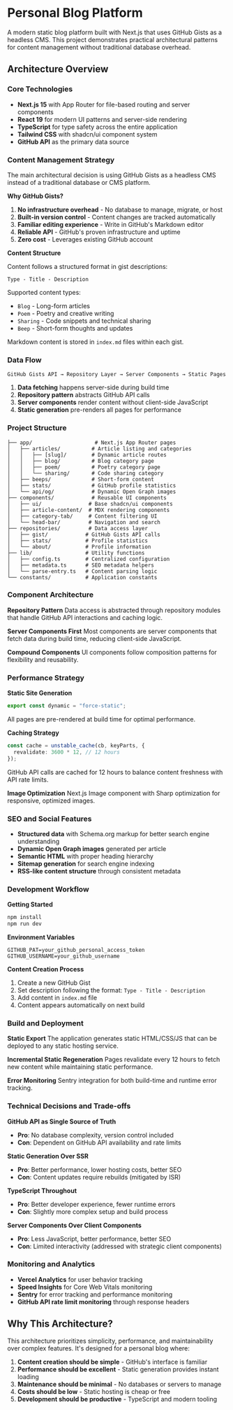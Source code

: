 # Personal Blog Platform

A modern static blog platform built with Next.js that uses GitHub Gists as a headless CMS. This project demonstrates practical architectural patterns for content management without traditional database overhead.

## Architecture Overview

### Core Technologies

- **Next.js 15** with App Router for file-based routing and server components
- **React 19** for modern UI patterns and server-side rendering
- **TypeScript** for type safety across the entire application
- **Tailwind CSS** with shadcn/ui component system
- **GitHub API** as the primary data source

### Content Management Strategy

The main architectural decision is using GitHub Gists as a headless CMS instead of a traditional database or CMS platform.

**Why GitHub Gists?**

1. **No infrastructure overhead** - No database to manage, migrate, or host
2. **Built-in version control** - Content changes are tracked automatically
3. **Familiar editing experience** - Write in GitHub's Markdown editor
4. **Reliable API** - GitHub's proven infrastructure and uptime
5. **Zero cost** - Leverages existing GitHub account

**Content Structure**

Content follows a structured format in gist descriptions:
```
Type - Title - Description
```

Supported content types:
- `Blog` - Long-form articles
- `Poem` - Poetry and creative writing
- `Sharing` - Code snippets and technical sharing
- `Beep` - Short-form thoughts and updates

Markdown content is stored in `index.md` files within each gist.

### Data Flow

```
GitHub Gists API → Repository Layer → Server Components → Static Pages
```

1. **Data fetching** happens server-side during build time
2. **Repository pattern** abstracts GitHub API calls
3. **Server components** render content without client-side JavaScript
4. **Static generation** pre-renders all pages for performance

### Project Structure

```
├── app/                    # Next.js App Router pages
│   ├── articles/          # Article listing and categories
│   │   ├── [slug]/        # Dynamic article routes
│   │   ├── blog/          # Blog category page
│   │   ├── poem/          # Poetry category page
│   │   └── sharing/       # Code sharing category
│   ├── beeps/             # Short-form content
│   ├── stats/             # GitHub profile statistics
│   └── api/og/            # Dynamic Open Graph images
├── components/            # Reusable UI components
│   ├── ui/               # Base shadcn/ui components
│   ├── article-content/  # MDX rendering components
│   ├── category-tab/     # Content filtering UI
│   └── head-bar/         # Navigation and search
├── repositories/         # Data access layer
│   ├── gist/            # GitHub Gists API calls
│   ├── stats/           # Profile statistics
│   └── about/           # Profile information
├── lib/                 # Utility functions
│   ├── config.ts        # Centralized configuration
│   ├── metadata.ts      # SEO metadata helpers
│   └── parse-entry.ts   # Content parsing logic
└── constants/           # Application constants
```

### Component Architecture

**Repository Pattern**
Data access is abstracted through repository modules that handle GitHub API interactions and caching logic.

**Server Components First**
Most components are server components that fetch data during build time, reducing client-side JavaScript.

**Compound Components**
UI components follow composition patterns for flexibility and reusability.

### Performance Strategy

**Static Site Generation**
```typescript
export const dynamic = "force-static";
```

All pages are pre-rendered at build time for optimal performance.

**Caching Strategy**
```typescript
const cache = unstable_cache(cb, keyParts, {
  revalidate: 3600 * 12, // 12 hours
});
```

GitHub API calls are cached for 12 hours to balance content freshness with API rate limits.

**Image Optimization**
Next.js Image component with Sharp optimization for responsive, optimized images.

### SEO and Social Features

- **Structured data** with Schema.org markup for better search engine understanding
- **Dynamic Open Graph images** generated per article
- **Semantic HTML** with proper heading hierarchy
- **Sitemap generation** for search engine indexing
- **RSS-like content structure** through consistent metadata

### Development Workflow

**Getting Started**
```bash
npm install
npm run dev
```

**Environment Variables**
```env
GITHUB_PAT=your_github_personal_access_token
GITHUB_USERNAME=your_github_username
```

**Content Creation Process**
1. Create a new GitHub Gist
2. Set description following the format: `Type - Title - Description`
3. Add content in `index.md` file
4. Content appears automatically on next build

### Build and Deployment

**Static Export**
The application generates static HTML/CSS/JS that can be deployed to any static hosting service.

**Incremental Static Regeneration**
Pages revalidate every 12 hours to fetch new content while maintaining static performance.

**Error Monitoring**
Sentry integration for both build-time and runtime error tracking.

### Technical Decisions and Trade-offs

**GitHub API as Single Source of Truth**
- **Pro**: No database complexity, version control included
- **Con**: Dependent on GitHub API availability and rate limits

**Static Generation Over SSR**
- **Pro**: Better performance, lower hosting costs, better SEO
- **Con**: Content updates require rebuilds (mitigated by ISR)

**TypeScript Throughout**
- **Pro**: Better developer experience, fewer runtime errors
- **Con**: Slightly more complex setup and build process

**Server Components Over Client Components**
- **Pro**: Less JavaScript, better performance, better SEO
- **Con**: Limited interactivity (addressed with strategic client components)

### Monitoring and Analytics

- **Vercel Analytics** for user behavior tracking
- **Speed Insights** for Core Web Vitals monitoring
- **Sentry** for error tracking and performance monitoring
- **GitHub API rate limit monitoring** through response headers

## Why This Architecture?

This architecture prioritizes simplicity, performance, and maintainability over complex features. It's designed for a personal blog where:

1. **Content creation should be simple** - GitHub's interface is familiar
2. **Performance should be excellent** - Static generation provides instant loading
3. **Maintenance should be minimal** - No databases or servers to manage
4. **Costs should be low** - Static hosting is cheap or free
5. **Development should be productive** - TypeScript and modern tooling

